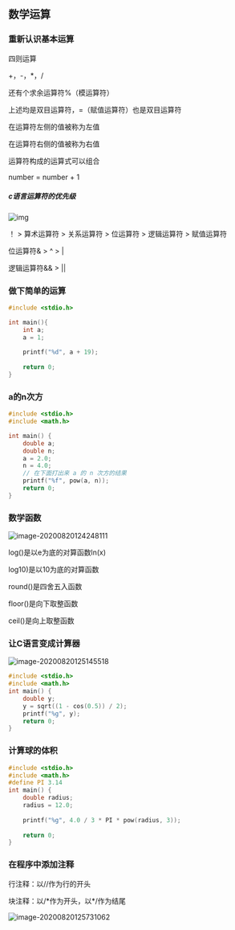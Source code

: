## 数学运算

### 重新认识基本运算

四则运算

+，-，*，/

还有个求余运算符%（模运算符）

上述均是双目运算符，=（赋值运算符）也是双目运算符

在运算符左侧的值被称为左值

在运算符右侧的值被称为右值

运算符构成的运算式可以组合

number = number + 1

##### c语言运算符的优先级

![img](https://timgsa.baidu.com/timg?image&quality=80&size=b9999_10000&sec=1597907936953&di=a153bd90fb8feeb31d67c393e5d9006c&imgtype=0&src=http%3A%2F%2Fyqfile.alicdn.com%2Fimg_804db82855453c2447d0f5177c297b3c.png)

！ > 算术运算符 > 关系运算符 > 位运算符 > 逻辑运算符 > 赋值运算符

位运算符& > ^ > |

逻辑运算符&& > ||

### 做下简单的运算

```c
#include <stdio.h>

int main(){
    int a;
    a = 1;
    
    printf("%d", a + 19);
    
    return 0;
}
```

### a的n次方

```c
#include <stdio.h>
#include <math.h>

int main() {
    double a;
    double n;
    a = 2.0;
    n = 4.0;
    // 在下面打出来 a 的 n 次方的结果
    printf("%f", pow(a, n));
    return 0;
}
```

### 数学函数

![image-20200820124248111](C:\Users\xuyingfeng\AppData\Roaming\Typora\typora-user-images\image-20200820124248111.png)

log()是以e为底的对算函数ln(x)

log10)是以10为底的对算函数

round()是四舍五入函数

floor()是向下取整函数

ceil()是向上取整函数

### 让C语言变成计算器

![image-20200820125145518](C:\Users\xuyingfeng\AppData\Roaming\Typora\typora-user-images\image-20200820125145518.png)

```c
#include <stdio.h>
#include <math.h>
int main() {
    double y;
    y = sqrt((1 - cos(0.5)) / 2);
    printf("%g", y);
    return 0;
}
```

### 计算球的体积

```c
#include <stdio.h>
#include <math.h>
#define PI 3.14
int main() {
    double radius;
    radius = 12.0;
    
    printf("%g", 4.0 / 3 * PI * pow(radius, 3));
    
    return 0;
}
```

### 在程序中添加注释

行注释：以//作为行的开头

块注释：以/*作为开头，以\*/作为结尾

![image-20200820125731062](C:\Users\xuyingfeng\AppData\Roaming\Typora\typora-user-images\image-20200820125731062.png)